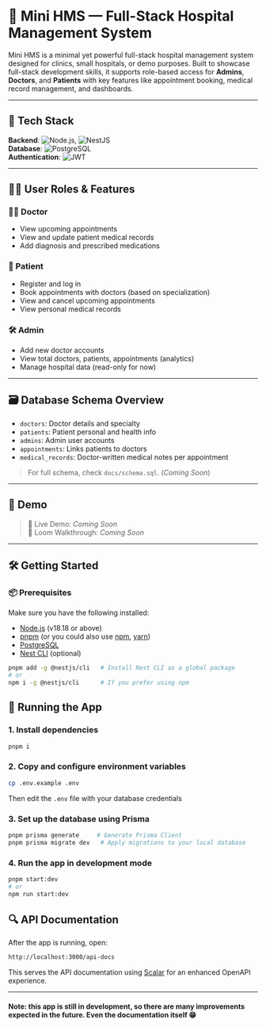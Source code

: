 # 🏥 Mini HMS — Full-Stack Hospital Management System

Mini HMS is a minimal yet powerful full-stack hospital management system designed for clinics, small hospitals, or demo purposes. Built to showcase full-stack development skills, it supports role-based access for **Admins**, **Doctors**, and **Patients** with key features like appointment booking, medical record management, and dashboards.

---

## 🚀 Tech Stack

**Backend**: ![Node.js](https://img.shields.io/badge/-Node.js-339933?style=flat&logo=nodedotjs&logoColor=white), ![NestJS](https://img.shields.io/badge/-NestJS-E0234E?style=flat&logo=nestjs&logoColor=white)  
**Database**: ![PostgreSQL](https://img.shields.io/badge/-PostgreSQL-336791?style=flat&logo=postgresql&logoColor=white)  
**Authentication**: ![JWT](https://img.shields.io/badge/JWT-black?style=flat&logo=JSON%20web%20tokens)  

---

## 🧑‍⚕️ User Roles & Features

### 🧑‍⚕️ Doctor
- View upcoming appointments
- View and update patient medical records
- Add diagnosis and prescribed medications

### 👤 Patient
- Register and log in
- Book appointments with doctors (based on specialization)
- View and cancel upcoming appointments
- View personal medical records

### 🛠 Admin
- Add new doctor accounts
- View total doctors, patients, appointments (analytics)
- Manage hospital data (read-only for now)

---

## 🗃️ Database Schema Overview

- `doctors`: Doctor details and specialty
- `patients`: Patient personal and health info
- `admins`: Admin user accounts
- `appointments`: Links patients to doctors
- `medical_records`: Doctor-written medical notes per appointment

> For full schema, check `docs/schema.sql`. (_Coming Soon_)

---

## 🧪 Demo

> 🚧 Live Demo: _Coming Soon_  
> 🎥 Loom Walkthrough: _Coming Soon_

---

## 🛠️ Getting Started

### 📦 Prerequisites

Make sure you have the following installed:

- [Node.js](https://nodejs.org/) (v18.18 or above)
- [pnpm](https://pnpm.io/) (or you could also use [npm](https://www.npmjs.com/), [yarn](https://yarnpkg.com/))
- [PostgreSQL](https://www.postgresql.org/)
- [Nest CLI](https://docs.nestjs.com/cli/overview) (optional)

```bash
pnpm add -g @nestjs/cli   # Install Nest CLI as a global package
# or 
npm i -g @nestjs/cli      # If you prefer using npm
```
  
## 🚀 Running the App
### 1. Install dependencies
```bash
pnpm i
```

### 2. Copy and configure environment variables
```bash
cp .env.example .env
```

Then edit the `.env` file with your database credentials

### 3. Set up the database using Prisma
```bash
pnpm prisma generate     # Generate Prisma Client
pnpm prisma migrate dev   # Apply migrations to your local database
```

### 4. Run the app in development mode
```bash
pnpm start:dev
# or
npm run start:dev
```
  
## 🔍 API Documentation
After the app is running, open:
```bash
http://localhost:3000/api-docs
```
This serves the API documentation using [Scalar](https://scalar.com/) for an enhanced OpenAPI experience.  

---

#### Note: this app is still in development, so there are many improvements expected in the future. Even the documentation itself 😁